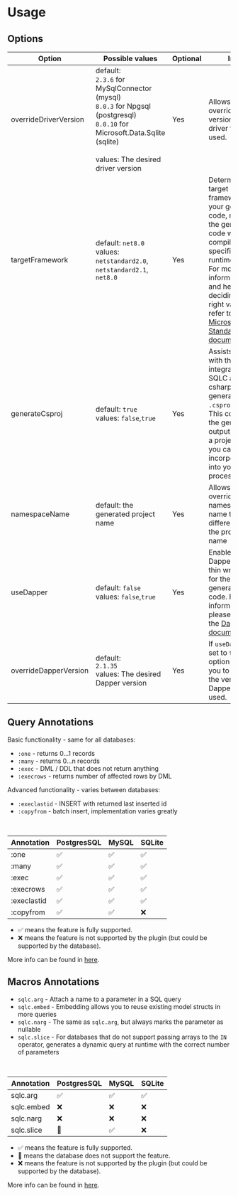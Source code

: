 # Usage
## Options
| Option                 | Possible values                                                                                                                                                                    | Optional | Info                                                                                                                                                                                                                                                                                                                                      |
|------------------------|------------------------------------------------------------------------------------------------------------------------------------------------------------------------------------|----------|-------------------------------------------------------------------------------------------------------------------------------------------------------------------------------------------------------------------------------------------------------------------------------------------------------------------------------------------|
| overrideDriverVersion  | default:<br/> `2.3.6` for MySqlConnector  (mysql)<br/>`8.0.3` for Npgsql (postgresql)<br/>`8.0.10` for Microsoft.Data.Sqlite (sqlite)<br/><br/>values: The desired driver version  | Yes      | Allows you to override the version of DB driver to be used.                                                                                                                                                                                                                     |
| targetFramework        | default: `net8.0`<br/>values: `netstandard2.0`, `netstandard2.1`, `net8.0`                                                                                                         | Yes      | Determines the target framework for your generated code, meaning the generated code will be compiled to the specified runtime.<br/>For more information and help deciding on the right value, refer to the [Microsoft .NET Standard documentation](https://learn.microsoft.com/en-us/dotnet/standard/net-standard?tabs=net-standard-1-0). |
| generateCsproj         | default: `true`<br/>values: `false`,`true`                                                                                                                                         | Yes      | Assists you with the integration of SQLC and csharp by generating a `.csproj` file. This converts the generated output to a .dll, a project that you can easily incorporate into your build process.                                                                                                                                      |
| namespaceName          | default: the generated project name                                                                                                                                                | Yes      | Allows you to override the namespace name to be different than the project name                                                                                                                                                                                                                                                           |
| useDapper              | default: `false`<br/>values: `false`,`true`                                                                                                                                        | Yes      | Enables Dapper as a thin wrapper for the generated code. For more information, please refer to the [Dapper documentation](https://github.com/DapperLib/Dapper).                                                                                                                                                                           |
| overrideDapperVersion  | default:<br/> `2.1.35`<br/>values: The desired Dapper version                                                                                                                      | Yes      | If `useDapper` is set to `true`, this option allows you to override the version of Dapper to be used.                                                                                                                                                                                                                                     |

## Query Annotations
Basic functionality - same for all databases:
- `:one`          - returns 0...1 records
- `:many`         - returns 0...n records
- `:exec`         - DML / DDL that does not return anything
- `:execrows`     - returns number of affected rows by DML

Advanced functionality - varies between databases:
- `:execlastid`   - INSERT with returned last inserted id
- `:copyfrom`     - batch insert, implementation varies greatly
<br/>

| Annotation  | PostgresSQL | MySQL | SQLite |
|-------------|-------------|-------|--------|
| :one        | ✅          | ✅    | ✅      |
| :many       | ✅          | ✅    | ✅      |
| :exec       | ✅          | ✅    | ✅      |
| :execrows   | ✅          | ✅    | ✅      |
| :execlastid | ✅          | ✅    | ✅      |
| :copyfrom   | ✅          | ✅    | ❌      |

- ✅ means the feature is fully supported.
- ❌ means the feature is not supported by the plugin (but could be supported by the database).

More info can be found in [here](https://docs.sqlc.dev/en/stable/reference/query-annotations.html).

## Macros Annotations
- `sqlc.arg`       - Attach a name to a parameter in a SQL query
- `sqlc.embed`     - Embedding allows you to reuse existing model structs in more queries
- `sqlc.narg`      - The same as `sqlc.arg`, but always marks the parameter as nullable
- `sqlc.slice`     - For databases that do not support passing arrays to the `IN` operator, generates a dynamic query at runtime with the correct number of parameters

<br/>

| Annotation  | PostgresSQL | MySQL | SQLite |
|-------------|-------------|-------|--------|
| sqlc.arg    | ✅          | ✅    | ✅      |
| sqlc.embed  | ❌          | ❌    | ❌      |
| sqlc.narg   | ❌          | ❌    | ❌      |
| sqlc.slice  | 🚫          | ✅    | ❌      |

- ✅ means the feature is fully supported.
- 🚫 means the database does not support the feature.
- ❌ means the feature is not supported by the plugin (but could be supported by the database).

More info can be found in [here](https://docs.sqlc.dev/en/stable/reference/macros.html#macros).